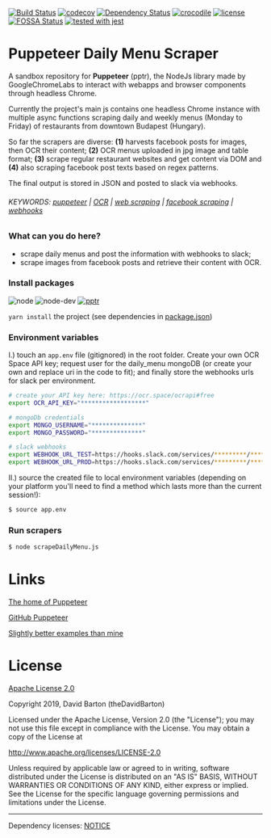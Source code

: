 [![Build Status](https://travis-ci.com/theDavidBarton/puppeteer-daily-menu-scraper.svg?branch=master)](https://travis-ci.com/theDavidBarton/puppeteer-daily-menu-scraper)
[![codecov](https://img.shields.io/codecov/c/github/theDavidBarton/puppeteer-daily-menu-scraper/master.svg)](https://codecov.io/gh/theDavidBarton/puppeteer-daily-menu-scraper)
[![Dependency Status](https://david-dm.org/theDavidBarton/puppeteer-daily-menu-scraper.svg)](https://david-dm.org/)
[![crocodile](https://img.shields.io/badge/crocodiles_in_the_basement-%F0%9F%90%8A_yes-orange.svg)](/lib)
[![license](https://img.shields.io/github/license/theDavidBarton/puppeteer-daily-menu-scraper.svg)](/LICENSE.md)
[![FOSSA Status](https://app.fossa.com/api/projects/git%2Bgithub.com%2FtheDavidBarton%2Fpuppeteer-daily-menu-scraper.svg?type=shield)](https://app.fossa.com/projects/git%2Bgithub.com%2FtheDavidBarton%2Fpuppeteer-daily-menu-scraper?ref=badge_shield)
[![tested with jest](https://img.shields.io/static/v1.svg?label=tested%20with&message=jest&color=C21325&logo=jest)](https://github.com/facebook/jest)

# Puppeteer Daily Menu Scraper

A sandbox repository for **Puppeteer** (pptr), the NodeJs library made by GoogleChromeLabs to interact with webapps and browser components through headless Chrome.

Currently the project's main js contains one headless Chrome instance with multiple async functions scraping daily and weekly menus (Monday to Friday) of restaurants from downtown Budapest (Hungary).

So far the scrapers are diverse: **(1)** harvests facebook posts for images, then OCR their content; **(2)** OCR menus uploaded in jpg image and table format; **(3)** scrape regular restaurant websites and get content via DOM and **(4)** also scraping facebook post texts based on regex patterns.

The final output is stored in JSON and posted to slack via webhooks.


###### KEYWORDS: [puppeteer](https://github.com/search?q=puppeteer) | [OCR](https://github.com/search?q=ocr) | [web scraping](https://github.com/search?q=web+scraping) | [facebook scraping](https://github.com/search?q=facebook+scraping) | [webhooks](https://github.com/search?q=webhooks)


### What can you do here?

- scrape daily menus and post the information with webhooks to slack;
- scrape images from facebook posts and retrieve their content with OCR.

### Install packages

![node](https://img.shields.io/badge/node-%3E%3D7.6.0-green.svg)
![node-dev](https://img.shields.io/badge/node_(devDependencies)-%3E%3D10.15.3-green.svg)
[![pptr](https://img.shields.io/github/package-json/dependency-version/theDavidBarton/puppeteer-daily-menu-scraper/puppeteer.svg)](/package.json)

`yarn install` the project (see dependencies in [package.json](/package.json))

### Environment variables

I.) touch an `app.env` file (gitignored) in the root folder. Create your own OCR Space API key; request user for the daily_menu mongoDB (or create your own and replace uri in the code to fit); and finally store the webhooks urls for slack per environment.

```bash
# create your API key here: https://ocr.space/ocrapi#free
export OCR_API_KEY="******************"

# mongoDb credentials
export MONGO_USERNAME="**************"
export MONGO_PASSWORD="**************"

# slack webhooks
export WEBHOOK_URL_TEST=https://hooks.slack.com/services/*********/*********/************************
export WEBHOOK_URL_PROD=https://hooks.slack.com/services/*********/*********/************************
```

II.) source the created file to local environment variables (depending on your platform you'll need to find a method which lasts more than the current session!):

```bash
$ source app.env
```

### Run scrapers

```bash
$ node scrapeDailyMenu.js
```

# Links

[The home of Puppeteer](https://pptr.dev)

[GitHub Puppeteer](https://github.com/GoogleChrome/puppeteer)

[Slightly better examples than mine](https://github.com/GoogleChromeLabs/puppeteer-examples)

# License

[Apache License 2.0](/LICENSE.md)

   Copyright 2019, David Barton (theDavidBarton)

Licensed under the Apache License, Version 2.0 (the "License");
you may not use this file except in compliance with the License.
You may obtain a copy of the License at

http://www.apache.org/licenses/LICENSE-2.0

Unless required by applicable law or agreed to in writing, software
distributed under the License is distributed on an "AS IS" BASIS,
WITHOUT WARRANTIES OR CONDITIONS OF ANY KIND, either express or implied.
See the License for the specific language governing permissions and
limitations under the License.

---

Dependency licenses: [NOTICE](/LICENSES.md)
